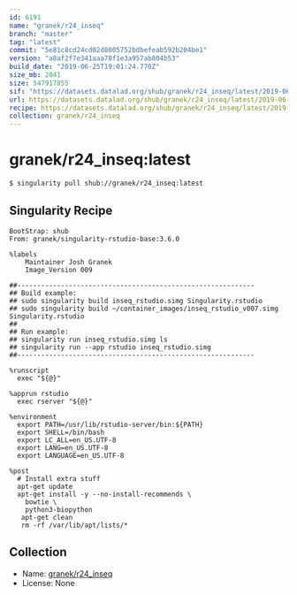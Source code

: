```yaml
---
id: 6191
name: "granek/r24_inseq"
branch: "master"
tag: "latest"
commit: "5e81c8cd24cd02d8005752bdbefeab592b204be1"
version: "a8af2f7e341aaa78f1e3a957ab804b53"
build_date: "2019-06-25T19:01:24.770Z"
size_mb: 2041
size: 547917855
sif: "https://datasets.datalad.org/shub/granek/r24_inseq/latest/2019-06-25-5e81c8cd-a8af2f7e/a8af2f7e341aaa78f1e3a957ab804b53.simg"
url: https://datasets.datalad.org/shub/granek/r24_inseq/latest/2019-06-25-5e81c8cd-a8af2f7e/
recipe: https://datasets.datalad.org/shub/granek/r24_inseq/latest/2019-06-25-5e81c8cd-a8af2f7e/Singularity
collection: granek/r24_inseq
---
```


# granek/r24_inseq:latest

```bash
$ singularity pull shub://granek/r24_inseq:latest
```

## Singularity Recipe

```singularity
BootStrap: shub
From: granek/singularity-rstudio-base:3.6.0

%labels
    Maintainer Josh Granek
    Image_Version 009

##------------------------------------------------------------
## Build example:
## sudo singularity build inseq_rstudio.simg Singularity.rstudio
## sudo singularity build ~/container_images/inseq_rstudio_v007.simg Singularity.rstudio
##
## Run example:
## singularity run inseq_rstudio.simg ls
## singularity run --app rstudio inseq_rstudio.simg
##------------------------------------------------------------

%runscript
  exec "${@}"

%apprun rstudio
  exec rserver "${@}"

%environment
  export PATH=/usr/lib/rstudio-server/bin:${PATH}
  export SHELL=/bin/bash
  export LC_ALL=en_US.UTF-8
  export LANG=en_US.UTF-8
  export LANGUAGE=en_US.UTF-8

%post
  # Install extra stuff
  apt-get update
  apt-get install -y --no-install-recommends \
    bowtie \
    python3-biopython
   apt-get clean
   rm -rf /var/lib/apt/lists/*
```

## Collection

 - Name: [granek/r24_inseq](https://github.com/granek/r24_inseq)
 - License: None

